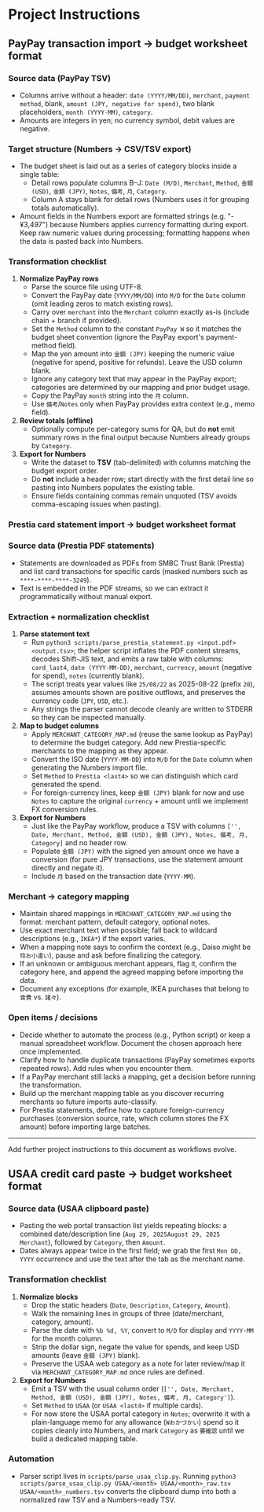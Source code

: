 # Project Instructions

## PayPay transaction import → budget worksheet format

### Source data (PayPay TSV)
- Columns arrive without a header: `date (YYYY/MM/DD)`, `merchant`, `payment method`, blank, `amount (JPY, negative for spend)`, two blank placeholders, `month (YYYY-MM)`, `category`.
- Amounts are integers in yen; no currency symbol, debit values are negative.

### Target structure (Numbers → CSV/TSV export)
- The budget sheet is laid out as a series of category blocks inside a single table:
  - Detail rows populate columns B–J: `Date (M/D)`, `Merchant`, `Method`, `金額 (USD)`, `金額 (JPY)`, `Notes`, `備考`, `月`, `Category`.
  - Column A stays blank for detail rows (Numbers uses it for grouping totals automatically).
- Amount fields in the Numbers export are formatted strings (e.g. "-¥3,497") because Numbers applies currency formatting during export. Keep raw numeric values during processing; formatting happens when the data is pasted back into Numbers.

### Transformation checklist
1. **Normalize PayPay rows**
   - Parse the source file using UTF-8.
   - Convert the PayPay date (`YYYY/MM/DD`) into `M/D` for the `Date` column (omit leading zeros to match existing rows).
   - Carry over `merchant` into the `Merchant` column exactly as-is (include chain + branch if provided).
   - Set the `Method` column to the constant `PayPay W` so it matches the budget sheet convention (ignore the PayPay export's payment-method field).
   - Map the yen amount into `金額 (JPY)` keeping the numeric value (negative for spend, positive for refunds). Leave the USD column blank.
   - Ignore any category text that may appear in the PayPay export; categories are determined by our mapping and prior budget usage.
   - Copy the PayPay `month` string into the `月` column.
   - Use `備考`/`Notes` only when PayPay provides extra context (e.g., memo field).
2. **Review totals (offline)**
   - Optionally compute per-category sums for QA, but do **not** emit summary rows in the final output because Numbers already groups by `Category`.
3. **Export for Numbers**
   - Write the dataset to **TSV** (tab-delimited) with columns matching the budget export order.
   - Do **not** include a header row; start directly with the first detail line so pasting into Numbers populates the existing table.
   - Ensure fields containing commas remain unquoted (TSV avoids comma-escaping issues when pasting).

### Prestia card statement import → budget worksheet format

### Source data (Prestia PDF statements)
- Statements are downloaded as PDFs from SMBC Trust Bank (Prestia) and list card transactions for specific cards (masked numbers such as `****-****-****-3249`).
- Text is embedded in the PDF streams, so we can extract it programmatically without manual export.

### Extraction + normalization checklist
1. **Parse statement text**
   - Run `python3 scripts/parse_prestia_statement.py <input.pdf> <output.tsv>`; the helper script inflates the PDF content streams, decodes Shift-JIS text, and emits a raw table with columns: `card_last4`, `date (YYYY-MM-DD)`, `merchant`, `currency`, `amount` (negative for spend), `notes` (currently blank).
   - The script treats year values like `25/08/22` as 2025-08-22 (prefix `20`), assumes amounts shown are positive outflows, and preserves the currency code (`JPY`, `USD`, etc.).
   - Any strings the parser cannot decode cleanly are written to STDERR so they can be inspected manually.
2. **Map to budget columns**
   - Apply `MERCHANT_CATEGORY_MAP.md` (reuse the same lookup as PayPay) to determine the budget category. Add new Prestia-specific merchants to the mapping as they appear.
   - Convert the ISO date (`YYYY-MM-DD`) into `M/D` for the `Date` column when generating the Numbers import file.
   - Set `Method` to `Prestia <last4>` so we can distinguish which card generated the spend.
   - For foreign-currency lines, keep `金額 (JPY)` blank for now and use `Notes` to capture the original `currency` + amount until we implement FX conversion rules.
3. **Export for Numbers**
   - Just like the PayPay workflow, produce a TSV with columns `['', Date, Merchant, Method, 金額 (USD), 金額 (JPY), Notes, 備考, 月, Category]` and no header row.
   - Populate `金額 (JPY)` with the signed yen amount once we have a conversion (for pure JPY transactions, use the statement amount directly and negate it).
   - Include `月` based on the transaction date (`YYYY-MM`).

### Merchant → category mapping
- Maintain shared mappings in `MERCHANT_CATEGORY_MAP.md` using the format: merchant pattern, default category, optional notes.
- Use exact merchant text when possible; fall back to wildcard descriptions (e.g., `IKEA*`) if the export varies.
- When a mapping note says to confirm the context (e.g., Daiso might be `玲お小遣い`), pause and ask before finalizing the category.
- If an unknown or ambiguous merchant appears, flag it, confirm the category here, and append the agreed mapping before importing the data.
- Document any exceptions (for example, IKEA purchases that belong to `食費` vs. `諸々`).

### Open items / decisions
- Decide whether to automate the process (e.g., Python script) or keep a manual spreadsheet workflow. Document the chosen approach here once implemented.
- Clarify how to handle duplicate transactions (PayPay sometimes exports repeated rows). Add rules when you encounter them.
- If a PayPay merchant still lacks a mapping, get a decision before running the transformation.
- Build up the merchant mapping table as you discover recurring merchants so future imports auto-classify.
- For Prestia statements, define how to capture foreign-currency purchases (conversion source, rate, which column stores the FX amount) before importing large batches.

---
Add further project instructions to this document as workflows evolve.

## USAA credit card paste → budget worksheet format

### Source data (USAA clipboard paste)
- Pasting the web portal transaction list yields repeating blocks: a combined date/description line (`Aug 29, 2025August 29, 2025	Merchant`), followed by `Category`, then `Amount`.
- Dates always appear twice in the first field; we grab the first `Mon DD, YYYY` occurrence and use the text after the tab as the merchant name.

### Transformation checklist
1. **Normalize blocks**
   - Drop the static headers (`Date`, `Description`, `Category`, `Amount`).
   - Walk the remaining lines in groups of three (date/merchant, category, amount).
   - Parse the date with `%b %d, %Y`, convert to `M/D` for display and `YYYY-MM` for the month column.
   - Strip the dollar sign, negate the value for spends, and keep USD amounts (leave `金額 (JPY)` blank).
   - Preserve the USAA web category as a note for later review/map it via `MERCHANT_CATEGORY_MAP.md` once rules are defined.
2. **Export for Numbers**
   - Emit a TSV with the usual column order (`['', Date, Merchant, Method, 金額 (USD), 金額 (JPY), Notes, 備考, 月, Category']`).
   - Set `Method` to `USAA` (or `USAA <last4>` if multiple cards).
   - For now store the USAA portal category in `Notes`; overwrite it with a plain-language memo for any allowance (`Wおかづかい`) spend so it copies cleanly into Numbers, and mark `Category` as `要確認` until we build a dedicated mapping table.

### Automation
- Parser script lives in `scripts/parse_usaa_clip.py`. Running
  `python3 scripts/parse_usaa_clip.py USAA/<month> USAA/<month>_raw.tsv USAA/<month>_numbers.tsv`
  converts the clipboard dump into both a normalized raw TSV and a Numbers-ready TSV.

